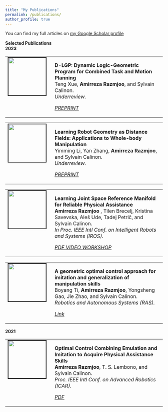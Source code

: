```yaml
---
title: "My Publications"
permalink: /publications/
author_profile: true
---
```


You can find my full articles on <a href="https://scholar.google.com/citations?user=yu3z4wcAAAAJ&hl=en"> my Google Scholar profile </a> <br>

<strong>Selected Publications</strong> <br>
<strong>2023</strong> <br>
<table >
<tbody>
<tr> <td style="width:120px; height=120px; vertical-align: top;"> <img style="float: left; margin-right: 10px " src="https://amirrazmjoo.github.io/images/ICRA24.jpeg" width="120px" height="120px" border="2px solid #bbb"> </td>
<td style= "height=120px; vertical-align: top;"> <p>
<strong> D-LGP: Dynamic Logic-Geometric Program for Combined Task and Motion Planning </strong> <br>
Teng Xue, <strong>Amirreza Razmjoo</strong>, and Sylvain Calinon. <br> 
<i> Underreview.  
<br> 
<div class="links">
    <a class="btn btn-info" href="https://arxiv.org/pdf/2312.02731.pdf" role="button" target="_blank"> PREPRINT </a> </div> </i>  </p> </td>
</tr>
</tbody>
</table>

<table >
<tbody>
<tr> <td style="width:120px; height=120px; vertical-align: top;"> <img style="float: left; margin-right: 10px " src="https://amirrazmjoo.github.io/images/ICRA24_yimming.png" width="120px" height="120px" border="2px solid #bbb"> </td>
<td style= "height=120px; vertical-align: top;"> <p>
<strong> Learning Robot Geometry as Distance Fields: Applications to Whole-body Manipulation </strong> <br>
Yimming Li, Yan Zhang, <strong>Amirreza Razmjoo</strong>, and Sylvain Calinon. <br> 
<i> Underreview. 
<br> 
<div class="links">
    <a class="btn btn-info" href="https://arxiv.org/pdf/2307.00533.pdf" role="button" target="_blank"> PREPRINT </a> </div>  </i>  </p> </td>
</tr>
</tbody>
</table>

<table >
<tbody>
<tr> <td style="width:120px; height=120px; vertical-align: top;"> <img style="float: left; margin-right: 10px " src="https://amirrazmjoo.github.io/images/IROS_23.png" width="120px" height="120px" border="2px solid #bbb"> </td>
<td style= "height=120px; vertical-align: top;"> <p>
<strong> Learning Joint Space Reference Manifold for Reliable Physical Assistance </strong> <br>
<strong> Amirreza Razmjoo </strong>, Tilen Brecelj, Kristina Savevska, Aleš Ude, Tadej Petrič, and Sylvain Calinon. <br> 
<i> In Proc. IEEE Intl Conf. on Intelligent Robots and Systems (IROS).  
<br> 
<div class="links">
    <a class="btn btn-info" href="https://amirrazmjoo.github.io/files/IROS_23.pdf" role="button" target="_blank"> PDF </a>
     <a class="btn btn-info" href="https://www.youtube.com/watch?v=GQAad6GFPlE" role="button" target="_blank"> VIDEO </a>
      <a class="btn btn-info" href="https://www.dropbox.com/sh/5v774087tdddkbj/AACX07wnUdCV3ha2_WdI5rlNa?dl=0&preview=IROS-EPHRC+2023+4.pdf" role="button" target="_blank"> WORKSHOP </a>
      </div> </i>  </p> </td>
</tr>
</tbody>
</table>

<table >
<tbody>
<tr> <td style="width:120px; height=120px; vertical-align: top;"> <img style="float: left; margin-right: 10px " src="https://amirrazmjoo.github.io/images/RAS23.png" width="120px" height="120px" border="2px solid #bbb"> </td>
<td style= "height=120px; vertical-align: top;"> <p>
<strong> A geometric optimal control approach for imitation and generalization of manipulation skills </strong> <br>
Boyang Ti, <strong>Amirreza Razmjoo</strong>, Yongsheng Gao, Jie Zhao, and Sylvain Calinon. <br> 
<i> Robotics and Autonomous Systems (RAS). 
<br> 
<div class="links">
    <a class="btn btn-info" href="https://www.sciencedirect.com/science/article/abs/pii/S0921889023000520" role="button" target="_blank"> Link </a> </div>  </i>  </p> </td>
</tr>
</tbody>
</table>

<strong>2021</strong> <br>
<table >
<tbody>
<tr> <td style="width:120px; height=120px; vertical-align: top;"> <img style="float: left; margin-right: 10px " src="https://amirrazmjoo.github.io/images/ICAR21.png" width="120px" height="120px" border="2px solid #bbb"> </td>
<td style= "height=120px; vertical-align: top;"> <p>
<strong> Optimal Control Combining Emulation and Imitation to Acquire Physical Assistance Skills</strong> <br>
<strong>Amirreza Razmjoo</strong>, T. S. Lembono, and Sylvain Calinon. <br> 
<i> Proc. IEEE Intl Conf. on Advanced Robotics (ICAR).  
<br> 
<div class="links">
    <a class="btn btn-info" href="https://publications.idiap.ch/attachments/papers/2021/Razmjoo_ICAR_2021.pdf" role="button" target="_blank"> PDF </a> </div> </i>  </p> </td>
</tr>
</tbody>
</table>


